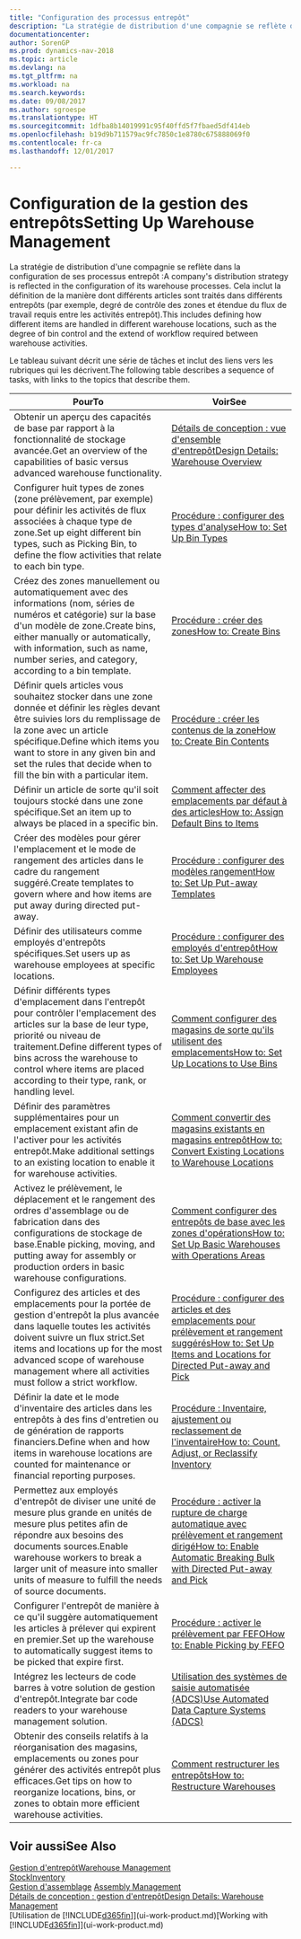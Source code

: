 ```yaml
---
title: "Configuration des processus entrepôt"
description: "La stratégie de distribution d'une compagnie se reflète dans la configuration de ses processus entrepôt : Cela inclut la définition de la manière dont différents articles sont traités dans différents entrepôts (par exemple, degré de contrôle des zones et étendue du flux de travail requis entre les activités entrepôt)."
documentationcenter: 
author: SorenGP
ms.prod: dynamics-nav-2018
ms.topic: article
ms.devlang: na
ms.tgt_pltfrm: na
ms.workload: na
ms.search.keywords: 
ms.date: 09/08/2017
ms.author: sgroespe
ms.translationtype: HT
ms.sourcegitcommit: 1dfba8b14019991c95f40ffd5f7fbaed5df414eb
ms.openlocfilehash: b19d9b711579ac9fc7850c1e8780c675888069f0
ms.contentlocale: fr-ca
ms.lasthandoff: 12/01/2017

---
```

# <a name="setting-up-warehouse-management"></a><span data-ttu-id="08695-104">Configuration de la gestion des entrepôts</span><span class="sxs-lookup"><span data-stu-id="08695-104">Setting Up Warehouse Management</span></span>
<span data-ttu-id="08695-105">La stratégie de distribution d'une compagnie se reflète dans la configuration de ses processus entrepôt :</span><span class="sxs-lookup"><span data-stu-id="08695-105">A company's distribution strategy is reflected in the configuration of its warehouse processes.</span></span> <span data-ttu-id="08695-106">Cela inclut la définition de la manière dont différents articles sont traités dans différents entrepôts (par exemple, degré de contrôle des zones et étendue du flux de travail requis entre les activités entrepôt).</span><span class="sxs-lookup"><span data-stu-id="08695-106">This includes defining how different items are handled in different warehouse locations, such as the degree of bin control and the extend of workflow required between warehouse activities.</span></span>  

 <span data-ttu-id="08695-107">Le tableau suivant décrit une série de tâches et inclut des liens vers les rubriques qui les décrivent.</span><span class="sxs-lookup"><span data-stu-id="08695-107">The following table describes a sequence of tasks, with links to the topics that describe them.</span></span>   

|<span data-ttu-id="08695-108">**Pour**</span><span class="sxs-lookup"><span data-stu-id="08695-108">**To**</span></span>|<span data-ttu-id="08695-109">**Voir**</span><span class="sxs-lookup"><span data-stu-id="08695-109">**See**</span></span>|  
|------------|-------------|  
|<span data-ttu-id="08695-110">Obtenir un aperçu des capacités de base par rapport à la fonctionnalité de stockage avancée.</span><span class="sxs-lookup"><span data-stu-id="08695-110">Get an overview of the capabilities of basic versus advanced warehouse functionality.</span></span>|[<span data-ttu-id="08695-111">Détails de conception : vue d'ensemble d'entrepôt</span><span class="sxs-lookup"><span data-stu-id="08695-111">Design Details: Warehouse Overview</span></span>](design-details-warehouse-overview.md)|  
|<span data-ttu-id="08695-112">Configurer huit types de zones (zone prélèvement, par exemple) pour définir les activités de flux associées à chaque type de zone.</span><span class="sxs-lookup"><span data-stu-id="08695-112">Set up eight different bin types, such as Picking Bin, to define the flow activities that relate to each bin type.</span></span>|[<span data-ttu-id="08695-113">Procédure : configurer des types d'analyse</span><span class="sxs-lookup"><span data-stu-id="08695-113">How to: Set Up Bin Types</span></span>](warehouse-how-to-set-up-bin-types.md)|  
|<span data-ttu-id="08695-114">Créez des zones manuellement ou automatiquement avec des informations (nom, séries de numéros et catégorie) sur la base d'un modèle de zone.</span><span class="sxs-lookup"><span data-stu-id="08695-114">Create bins, either manually or automatically, with information, such as name, number series, and category, according to a bin template.</span></span>|[<span data-ttu-id="08695-115">Procédure : créer des zones</span><span class="sxs-lookup"><span data-stu-id="08695-115">How to: Create Bins</span></span>](warehouse-how-to-create-individual-bins.md)|  
|<span data-ttu-id="08695-116">Définir quels articles vous souhaitez stocker dans une zone donnée et définir les règles devant être suivies lors du remplissage de la zone avec un article spécifique.</span><span class="sxs-lookup"><span data-stu-id="08695-116">Define which items you want to store in any given bin and set the rules that decide when to fill the bin with a particular item.</span></span>|[<span data-ttu-id="08695-117">Procédure : créer les contenus de la zone</span><span class="sxs-lookup"><span data-stu-id="08695-117">How to: Create Bin Contents</span></span>](warehouse-how-to-set-up-bin-contents.md)|  
|<span data-ttu-id="08695-118">Définir un article de sorte qu'il soit toujours stocké dans une zone spécifique.</span><span class="sxs-lookup"><span data-stu-id="08695-118">Set an item up to always be placed in a specific bin.</span></span>|[<span data-ttu-id="08695-119">Comment affecter des emplacements par défaut à des articles</span><span class="sxs-lookup"><span data-stu-id="08695-119">How to: Assign Default Bins to Items</span></span>](warehouse-how-to-assign-default-bins-to-items.md)|
|<span data-ttu-id="08695-120">Créer des modèles pour gérer l'emplacement et le mode de rangement des articles dans le cadre du rangement suggéré.</span><span class="sxs-lookup"><span data-stu-id="08695-120">Create templates to govern where and how items are put away during directed put-away.</span></span>|[<span data-ttu-id="08695-121">Procédure : configurer des modèles rangement</span><span class="sxs-lookup"><span data-stu-id="08695-121">How to: Set Up Put-away Templates</span></span>](warehouse-how-to-set-up-put-away-templates.md)|
|<span data-ttu-id="08695-122">Définir des utilisateurs comme employés d'entrepôts spécifiques.</span><span class="sxs-lookup"><span data-stu-id="08695-122">Set users up as warehouse employees at specific locations.</span></span>|[<span data-ttu-id="08695-123">Procédure : configurer des employés d'entrepôt</span><span class="sxs-lookup"><span data-stu-id="08695-123">How to: Set Up Warehouse Employees</span></span>](warehouse-how-to-set-up-warehouse-employees.md)|
|<span data-ttu-id="08695-124">Définir différents types d'emplacement dans l'entrepôt pour contrôler l'emplacement des articles sur la base de leur type, priorité ou niveau de traitement.</span><span class="sxs-lookup"><span data-stu-id="08695-124">Define different types of bins across the warehouse to control where items are placed according to their type, rank, or handling level.</span></span>|[<span data-ttu-id="08695-125">Comment configurer des magasins de sorte qu'ils utilisent des emplacements</span><span class="sxs-lookup"><span data-stu-id="08695-125">How to: Set Up Locations to Use Bins</span></span>](warehouse-how-to-set-up-locations-to-use-bins.md)|
|<span data-ttu-id="08695-126">Définir des paramètres supplémentaires pour un emplacement existant afin de l'activer pour les activités entrepôt.</span><span class="sxs-lookup"><span data-stu-id="08695-126">Make additional settings to an existing location to enable it for warehouse activities.</span></span>|[<span data-ttu-id="08695-127">Comment convertir des magasins existants en magasins entrepôt</span><span class="sxs-lookup"><span data-stu-id="08695-127">How to: Convert Existing Locations to Warehouse Locations</span></span>](warehouse-how-to-convert-existing-locations-to-warehouse-locations.md)|
|<span data-ttu-id="08695-128">Activez le prélèvement, le déplacement et le rangement des ordres d'assemblage ou de fabrication dans des configurations de stockage de base.</span><span class="sxs-lookup"><span data-stu-id="08695-128">Enable picking, moving, and putting away for assembly or production orders in basic warehouse configurations.</span></span>|[<span data-ttu-id="08695-129">Comment configurer des entrepôts de base avec les zones d'opérations</span><span class="sxs-lookup"><span data-stu-id="08695-129">How to: Set Up Basic Warehouses with Operations Areas</span></span>](warehouse-how-to-set-up-basic-warehouses-with-operations-areas.md)|  
|<span data-ttu-id="08695-130">Configurez des articles et des emplacements pour la portée de gestion d'entrepôt la plus avancée dans laquelle toutes les activités doivent suivre un flux strict.</span><span class="sxs-lookup"><span data-stu-id="08695-130">Set items and locations up for the most advanced scope of warehouse management where all activities must follow a strict workflow.</span></span>|[<span data-ttu-id="08695-131">Procédure : configurer des articles et des emplacements pour prélèvement et rangement suggérés</span><span class="sxs-lookup"><span data-stu-id="08695-131">How to: Set Up Items and Locations for Directed Put-away and Pick</span></span>](warehouse-how-to-set-up-items-for-directed-put-away-and-pick.md)|  
|<span data-ttu-id="08695-132">Définir la date et le mode d'inventaire des articles dans les entrepôts à des fins d'entretien ou de génération de rapports financiers.</span><span class="sxs-lookup"><span data-stu-id="08695-132">Define when and how items in warehouse locations are counted for maintenance or financial reporting purposes.</span></span>|[<span data-ttu-id="08695-133">Procédure : Inventaire, ajustement ou reclassement de l'inventaire</span><span class="sxs-lookup"><span data-stu-id="08695-133">How to: Count, Adjust, or Reclassify Inventory</span></span>](inventory-how-count-adjust-reclassify.md)|
|<span data-ttu-id="08695-134">Permettez aux employés d'entrepôt de diviser une unité de mesure plus grande en unités de mesure plus petites afin de répondre aux besoins des documents sources.</span><span class="sxs-lookup"><span data-stu-id="08695-134">Enable warehouse workers to break a larger unit of measure into smaller units of measure to fulfill the needs of source documents.</span></span>|[<span data-ttu-id="08695-135">Procédure : activer la rupture de charge automatique avec prélèvement et rangement dirigé</span><span class="sxs-lookup"><span data-stu-id="08695-135">How to: Enable Automatic Breaking Bulk with Directed Put-away and Pick</span></span>](warehouse-enable-automatic-breaking-bulk-with-directed-put-away-and-pick.md)|  
|<span data-ttu-id="08695-136">Configurer l'entrepôt de manière à ce qu'il suggère automatiquement les articles à prélever qui expirent en premier.</span><span class="sxs-lookup"><span data-stu-id="08695-136">Set up the warehouse to automatically suggest items to be picked that expire first.</span></span>|[<span data-ttu-id="08695-137">Procédure : activer le prélèvement par FEFO</span><span class="sxs-lookup"><span data-stu-id="08695-137">How to: Enable Picking by FEFO</span></span>](warehouse-picking-by-fefo.md)|
|<span data-ttu-id="08695-138">Intégrez les lecteurs de code barres à votre solution de gestion d'entrepôt.</span><span class="sxs-lookup"><span data-stu-id="08695-138">Integrate bar code readers to your warehouse management solution.</span></span>|[<span data-ttu-id="08695-139">Utilisation des systèmes de saisie automatisée (ADCS)</span><span class="sxs-lookup"><span data-stu-id="08695-139">Use Automated Data Capture Systems (ADCS)</span></span>](warehouse-use-automated-data-capture-systems-adcs.md)|  
|<span data-ttu-id="08695-140">Obtenir des conseils relatifs à la réorganisation des magasins, emplacements ou zones pour générer des activités entrepôt plus efficaces.</span><span class="sxs-lookup"><span data-stu-id="08695-140">Get tips on how to reorganize locations, bins, or zones to obtain more efficient warehouse activities.</span></span>|[<span data-ttu-id="08695-141">Comment restructurer les entrepôts</span><span class="sxs-lookup"><span data-stu-id="08695-141">How to: Restructure Warehouses</span></span>](warehouse-how-to-restructure-warehouses.md)|  

## <a name="see-also"></a><span data-ttu-id="08695-142">Voir aussi</span><span class="sxs-lookup"><span data-stu-id="08695-142">See Also</span></span>  
[<span data-ttu-id="08695-143">Gestion d'entrepôt</span><span class="sxs-lookup"><span data-stu-id="08695-143">Warehouse Management</span></span>](warehouse-manage-warehouse.md)  
[<span data-ttu-id="08695-144">Stock</span><span class="sxs-lookup"><span data-stu-id="08695-144">Inventory</span></span>](inventory-manage-inventory.md)  
<span data-ttu-id="08695-145">[Gestion d'assemblage](assembly-assemble-items.md)  </span><span class="sxs-lookup"><span data-stu-id="08695-145">[Assembly Management](assembly-assemble-items.md)  </span></span>  
[<span data-ttu-id="08695-146">Détails de conception : gestion d'entrepôt</span><span class="sxs-lookup"><span data-stu-id="08695-146">Design Details: Warehouse Management</span></span>](design-details-warehouse-management.md)  
<span data-ttu-id="08695-147">[Utilisation de [!INCLUDE[d365fin](includes/d365fin_md.md)]](ui-work-product.md)</span><span class="sxs-lookup"><span data-stu-id="08695-147">[Working with [!INCLUDE[d365fin](includes/d365fin_md.md)]](ui-work-product.md)</span></span>

